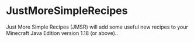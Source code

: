 # JustMoreSimpleRecipes

Just More Simple Recipes (JMSR) will add some useful new recipes to your Minecraft Java Edition version 1.18 (or above)..
